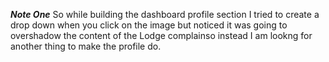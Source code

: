 ***Note One***
So while building the dashboard profile section I tried to create a drop down when you click on the image but  noticed it was going to overshadow the content of the Lodge complainso instead I am lookng for another thing to make the profile do. 